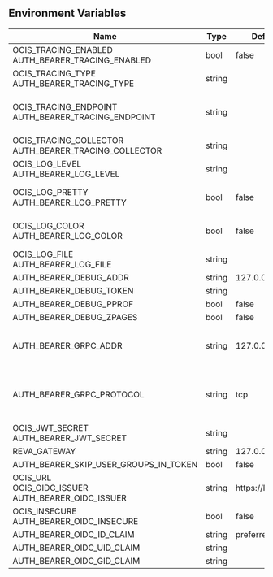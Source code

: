## Environment Variables

| Name | Type | Default Value | Description |
|------|------|---------------|-------------|
| OCIS_TRACING_ENABLED<br/>AUTH_BEARER_TRACING_ENABLED | bool | false | Activates tracing.|
| OCIS_TRACING_TYPE<br/>AUTH_BEARER_TRACING_TYPE | string |  | |
| OCIS_TRACING_ENDPOINT<br/>AUTH_BEARER_TRACING_ENDPOINT | string |  | The endpoint to the tracing collector.|
| OCIS_TRACING_COLLECTOR<br/>AUTH_BEARER_TRACING_COLLECTOR | string |  | |
| OCIS_LOG_LEVEL<br/>AUTH_BEARER_LOG_LEVEL | string |  | The log level.|
| OCIS_LOG_PRETTY<br/>AUTH_BEARER_LOG_PRETTY | bool | false | Activates pretty log output.|
| OCIS_LOG_COLOR<br/>AUTH_BEARER_LOG_COLOR | bool | false | Activates colorized log output.|
| OCIS_LOG_FILE<br/>AUTH_BEARER_LOG_FILE | string |  | The target log file.|
| AUTH_BEARER_DEBUG_ADDR | string | 127.0.0.1:9149 | |
| AUTH_BEARER_DEBUG_TOKEN | string |  | |
| AUTH_BEARER_DEBUG_PPROF | bool | false | |
| AUTH_BEARER_DEBUG_ZPAGES | bool | false | |
| AUTH_BEARER_GRPC_ADDR | string | 127.0.0.1:9148 | The address of the grpc service.|
| AUTH_BEARER_GRPC_PROTOCOL | string | tcp | The transport protocol of the grpc service.|
| OCIS_JWT_SECRET<br/>AUTH_BEARER_JWT_SECRET | string |  | |
| REVA_GATEWAY | string | 127.0.0.1:9142 | |
| AUTH_BEARER_SKIP_USER_GROUPS_IN_TOKEN | bool | false | |
| OCIS_URL<br/>OCIS_OIDC_ISSUER<br/>AUTH_BEARER_OIDC_ISSUER | string | https://localhost:9200 | |
| OCIS_INSECURE<br/>AUTH_BEARER_OIDC_INSECURE | bool | false | |
| AUTH_BEARER_OIDC_ID_CLAIM | string | preferred_username | |
| AUTH_BEARER_OIDC_UID_CLAIM | string |  | |
| AUTH_BEARER_OIDC_GID_CLAIM | string |  | |